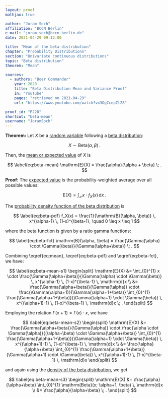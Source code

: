 ```yaml
---
layout: proof
mathjax: true

author: "Joram Soch"
affiliation: "BCCN Berlin"
e_mail: "joram.soch@bccn-berlin.de"
date: 2021-04-29 09:12:00

title: "Mean of the beta distribution"
chapter: "Probability Distributions"
section: "Univariate continuous distributions"
topic: "Beta distribution"
theorem: "Mean"

sources:
  - authors: "Boer Commander"
    year: 2020
    title: "Beta Distribution Mean and Variance Proof"
    in: "YouTube"
    pages: "retrieved on 2021-04-29"
    url: "https://www.youtube.com/watch?v=3OgCcnpZtZ8"

proof_id: "P228"
shortcut: "beta-mean"
username: "JoramSoch"
---
```



**Theorem:** Let $X$ be a [random variable](/D/rvar) following a [beta distribution](/D/beta):

$$ \label{eq:beta}
X \sim \mathrm{Beta}(\alpha, \beta) \; .
$$

Then, the [mean or expected value](/D/mean) of $X$ is

$$ \label{eq:beta-mean}
\mathrm{E}(X) = \frac{\alpha}{\alpha + \beta} \; .
$$


**Proof:** The [expected value](/D/mean) is the probability-weighted average over all possible values:

$$ \label{eq:mean}
\mathrm{E}(X) = \int_{\mathcal{X}} x \cdot f_X(x) \, \mathrm{d}x \; .
$$

The [probability density function of the beta distribution](/P/beta-pdf) is

$$ \label{eq:beta-pdf}
f_X(x) = \frac{1}{\mathrm{B}(\alpha, \beta)} \, x^{\alpha-1} \, (1-x)^{\beta-1}, \quad 0 \leq x \leq 1
$$

where the beta function is given by a ratio gamma functions:

$$ \label{eq:beta-fct}
\mathrm{B}(\alpha, \beta) = \frac{\Gamma(\alpha) \cdot \Gamma(\beta)}{\Gamma(\alpha+\beta)} \; .
$$

Combining \eqref{eq:mean}, \eqref{eq:beta-pdf} and \eqref{eq:beta-fct}, we have:

$$ \label{eq:beta-mean-s1}
\begin{split}
\mathrm{E}(X) &= \int_{0}^{1} x \cdot \frac{\Gamma(\alpha+\beta)}{\Gamma(\alpha) \cdot \Gamma(\beta)} \, x^{\alpha-1} \, (1-x)^{\beta-1} \, \mathrm{d}x \\
&= \frac{\Gamma(\alpha+\beta)}{\Gamma(\alpha)} \cdot \frac{\Gamma(\alpha+1)}{\Gamma(\alpha+1+\beta)} \int_{0}^{1} \frac{\Gamma(\alpha+1+\beta)}{\Gamma(\alpha+1) \cdot \Gamma(\beta)} \, x^{(\alpha+1)-1} \, (1-x)^{\beta-1} \, \mathrm{d}x \; .
\end{split}
$$

Employing the relation $\Gamma(x+1) = \Gamma(x) \cdot x$, we have

$$ \label{eq:beta-mean-s2}
\begin{split}
\mathrm{E}(X) &= \frac{\Gamma(\alpha+\beta)}{\Gamma(\alpha)} \cdot \frac{\alpha \cdot \Gamma(\alpha)}{(\alpha+\beta) \cdot \Gamma(\alpha+\beta)} \int_{0}^{1} \frac{\Gamma(\alpha+1+\beta)}{\Gamma(\alpha+1) \cdot \Gamma(\beta)} \, x^{(\alpha+1)-1} \, (1-x)^{\beta-1} \, \mathrm{d}x \\
&= \frac{\alpha}{\alpha+\beta} \int_{0}^{1} \frac{\Gamma(\alpha+1+\beta)}{\Gamma(\alpha+1) \cdot \Gamma(\beta)} \, x^{(\alpha+1)-1} \, (1-x)^{\beta-1} \, \mathrm{d}x
\end{split}
$$

and again using the [density of the beta distribution](/P/beta-pdf), we get

$$ \label{eq:beta-mean-s3}
\begin{split}
\mathrm{E}(X) &= \frac{\alpha}{\alpha+\beta} \int_{0}^{1} \mathrm{Beta}(x; \alpha+1, \beta) \, \mathrm{d}x \\
&= \frac{\alpha}{\alpha+\beta} \; .
\end{split}
$$
